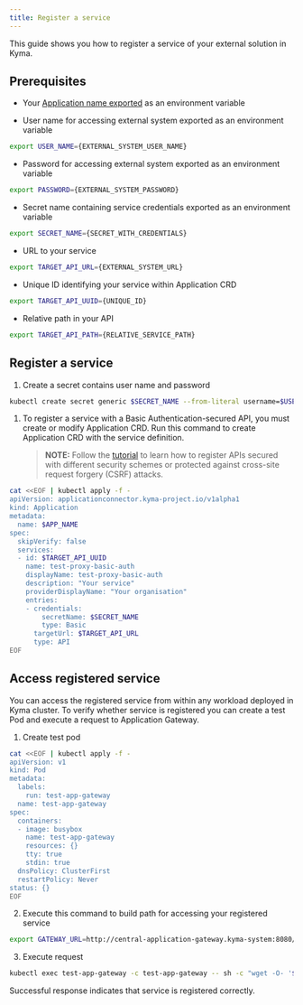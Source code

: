 ```yaml
---
title: Register a service
---
```

This guide shows you how to register a service of your external solution in Kyma.

## Prerequisites

- Your [Application name exported](ac-01-create-application.md#prerequisites) as an environment variable

- User name for accessing external system exported as an environment variable

```bash
export USER_NAME={EXTERNAL_SYSTEM_USER_NAME}
```

- Password for accessing external system exported as an environment variable

```bash
export PASSWORD={EXTERNAL_SYSTEM_PASSWORD}
```

- Secret name containing service credentials exported as an environment variable

```bash
export SECRET_NAME={SECRET_WITH_CREDENTIALS}
```

- URL to your service 

```bash
export TARGET_API_URL={EXTERNAL_SYSTEM_URL}
```

- Unique ID identifying your service within Application CRD

```bash
export TARGET_API_UUID={UNIQUE_ID}
```

- Relative path in your API

```bash
export TARGET_API_PATH={RELATIVE_SERVICE_PATH}
```

## Register a service

1. Create a secret contains user name and password

```bash
kubectl create secret generic $SECRET_NAME --from-literal username=$USER_NAME --from-literal password=$PASSWORD -n kyma-integration
```

1. To register a service with a Basic Authentication-secured API, you must create or modify Application CRD. Run this command to create Application CRD with the service definition.

   >**NOTE:** Follow the [tutorial](ac-04-register-secured-api.md) to learn how to register APIs secured with different security schemes or protected against cross-site request forgery (CSRF) attacks.

```bash
cat <<EOF | kubectl apply -f -
apiVersion: applicationconnector.kyma-project.io/v1alpha1
kind: Application
metadata:
  name: $APP_NAME
spec:
  skipVerify: false
  services:
  - id: $TARGET_API_UUID
    name: test-proxy-basic-auth
    displayName: test-proxy-basic-auth
    description: "Your service"
    providerDisplayName: "Your organisation"
    entries:
    - credentials:
        secretName: $SECRET_NAME
        type: Basic
      targetUrl: $TARGET_API_URL
      type: API
EOF
```

## Access registered service 

You can access the registered service from within any workload deployed in Kyma cluster. To verify whether service is registered you can create a test Pod and execute a request to Application Gateway.   

1. Create test pod 

```bash
cat <<EOF | kubectl apply -f -
apiVersion: v1
kind: Pod
metadata:
  labels:
    run: test-app-gateway
  name: test-app-gateway
spec:
  containers:
  - image: busybox
    name: test-app-gateway
    resources: {}
    tty: true
    stdin: true
  dnsPolicy: ClusterFirst
  restartPolicy: Never
status: {}
EOF
```

2. Execute this command to build path for accessing your registered service

```bash
export GATEWAY_URL=http://central-application-gateway.kyma-system:8080/$APP_NAME/test-proxy-basic-auth/$TARGET_API_PATH
```

3. Execute request 

```bash
kubectl exec test-app-gateway -c test-app-gateway -- sh -c "wget -O- '$GATEWAY_URL'"
```

   Successful response indicates that service is registered correctly.